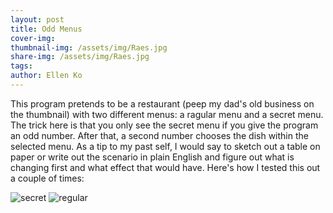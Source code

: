 ```yaml
---
layout: post
title: Odd Menus 
cover-img:
thumbnail-img: /assets/img/Raes.jpg
share-img: /assets/img/Raes.jpg
tags: 
author: Ellen Ko
---
```


This program pretends to be a restaurant (peep my dad's old business on the thumbnail) with two different menus: a ragular menu and a secret menu. The trick here is that you only see the secret menu if you give the program an odd number. After that, a second number chooses the dish within the selected menu. As a tip to my past self, I would say to sketch out a table on paper or write out the scenario in plain English and figure out what is changing first and what effect that would have. Here's how I tested this out a couple of times: 

![secret](https://ellen-ko.github.io/assets/img/mDebugodd.jpg)
![regular](https://ellen-ko.github.io/assets/img/mDebugeven.jpg)

